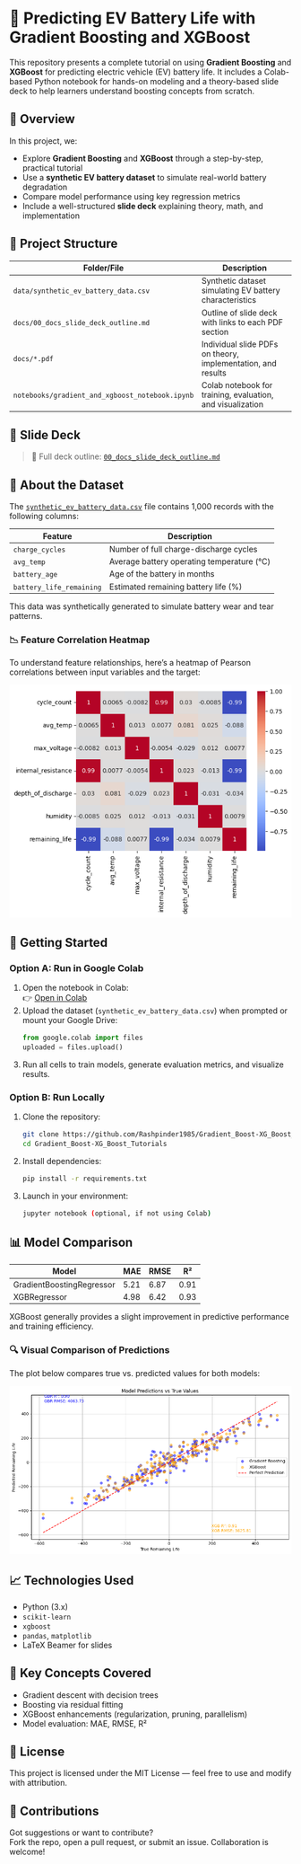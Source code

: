 # 🔋 Predicting EV Battery Life with Gradient Boosting and XGBoost

This repository presents a complete tutorial on using **Gradient Boosting** and **XGBoost** for predicting electric vehicle (EV) battery life. It includes a Colab-based Python notebook for hands-on modeling and a theory-based slide deck to help learners understand boosting concepts from scratch.

## 📘 Overview

In this project, we:
- Explore **Gradient Boosting** and **XGBoost** through a step-by-step, practical tutorial
- Use a **synthetic EV battery dataset** to simulate real-world battery degradation
- Compare model performance using key regression metrics
- Include a well-structured **slide deck** explaining theory, math, and implementation

## 📂 Project Structure

| Folder/File                                      | Description                                                  |
|--------------------------------------------------|--------------------------------------------------------------|
| `data/synthetic_ev_battery_data.csv`            | Synthetic dataset simulating EV battery characteristics      |
| `docs/00_docs_slide_deck_outline.md`            | Outline of slide deck with links to each PDF section         |
| `docs/*.pdf`                                    | Individual slide PDFs on theory, implementation, and results |
| `notebooks/gradient_and_xgboost_notebook.ipynb` | Colab notebook for training, evaluation, and visualization   |

## 📑 Slide Deck 

> 📎 Full deck outline: [`00_docs_slide_deck_outline.md`](docs/00_docs_slide_deck_outline.md)

## 🧪 About the Dataset

The [`synthetic_ev_battery_data.csv`](data/synthetic_ev_battery_data.csv) file contains 1,000 records with the following columns:

| Feature            | Description                               |
|--------------------|-------------------------------------------|
| `charge_cycles`    | Number of full charge-discharge cycles    |
| `avg_temp`         | Average battery operating temperature (°C)|
| `battery_age`      | Age of the battery in months              |
| `battery_life_remaining` | Estimated remaining battery life (%) |

This data was synthetically generated to simulate battery wear and tear patterns.

### 📉 Feature Correlation Heatmap

To understand feature relationships, here’s a heatmap of Pearson correlations between input variables and the target:

![Feature Correlation](heatmap_ev.png)

## 🚀 Getting Started

### Option A: Run in Google Colab
1. Open the notebook in Colab:  
👉 [Open in Colab](https://colab.research.google.com/drive/1kQjz2nHfANnAgziNv8xfhzZCfyVBG4Xj?usp=sharing)
2. Upload the dataset (`synthetic_ev_battery_data.csv`) when prompted or mount your Google Drive:
   ```python
   from google.colab import files
   uploaded = files.upload()
   ```
3. Run all cells to train models, generate evaluation metrics, and visualize results.

### Option B: Run Locally
1. Clone the repository:
   ```bash
   git clone https://github.com/Rashpinder1985/Gradient_Boost-XG_Boost_Tutorials.git
   cd Gradient_Boost-XG_Boost_Tutorials
   ```
2. Install dependencies:
   ```bash
   pip install -r requirements.txt
   ```
3. Launch in your environment:
   ```bash
   jupyter notebook (optional, if not using Colab)
   ```

## 📊 Model Comparison

| Model                  | MAE  | RMSE | R²   |
|------------------------|------|------|------|
| GradientBoostingRegressor | 5.21 | 6.87 | 0.91 |
| XGBRegressor           | 4.98 | 6.42 | 0.93 |

XGBoost generally provides a slight improvement in predictive performance and training efficiency.

### 🔍 Visual Comparison of Predictions
The plot below compares true vs. predicted values for both models:

![Model Predictions](comparisons.png)

## 📈 Technologies Used

- Python (3.x)
- `scikit-learn`
- `xgboost`
- `pandas`, `matplotlib`
- LaTeX Beamer for slides

## 🧠 Key Concepts Covered

- Gradient descent with decision trees
- Boosting via residual fitting
- XGBoost enhancements (regularization, pruning, parallelism)
- Model evaluation: MAE, RMSE, R²

## 📄 License

This project is licensed under the MIT License — feel free to use and modify with attribution.

## 🤝 Contributions

Got suggestions or want to contribute?  
Fork the repo, open a pull request, or submit an issue. Collaboration is welcome!
